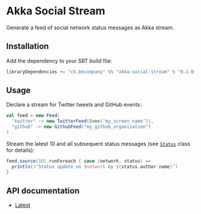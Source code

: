 # Akka Social Stream

Generate a feed of social network status messages as Akka stream.

## Installation

Add the dependency to your SBT build file:

~~~ sbt
libraryDependencies += "ch.becompany" %% "akka-social-stream" % "0.1.0-SNAPSHOT"
~~~

## Usage

Declare a stream for Twitter tweets and GitHub events:

~~~ scala
val feed = new Feed(
  "twitter" -> new TwitterFeed(Some("my_screen_name")),
  "github" -> new GithubFeed("my_github_organization")
)
~~~

Stream the latest 10 and all subsequent status messages (see [`Status`](https://becompany.github.io/akka-social-stream/latest/api/#ch.becompany.social.Status) class for details):

~~~ scala
feed.source(10).runForeach { case (network, status) =>
  println(s"Status update on $network by ${status.author.name}")
}
~~~

## API documentation

* [Latest](http://becompany.github.io/akka-social-stream/latest/api/)
